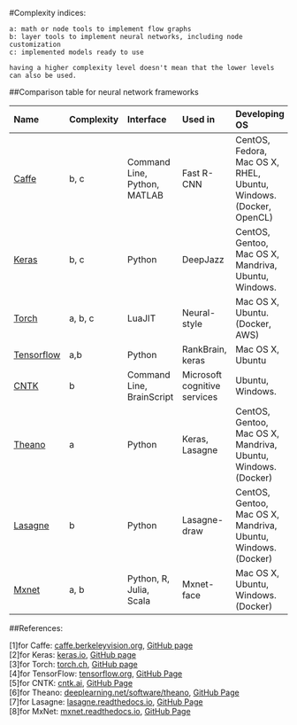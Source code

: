 #Complexity indices:
  
    a: math or node tools to implement flow graphs
    b: layer tools to implement neural networks, including node customization
    c: implemented models ready to use
  
    having a higher complexity level doesn't mean that the lower levels can also be used. 

##Comparison table for neural network frameworks

| Name      | Complexity | Interface | Used in | Developing OS  | Go to...|
| :-------  | :--- | :---------- | :-------- | :------------- | :-------    |
| [Caffe]() |b, c|Command Line, Python, MATLAB|Fast R-CNN| CentOS, Fedora, Mac OS X, RHEL, Ubuntu, Windows. (Docker, OpenCL) |[install report]()|
| [Keras]() |b, c|Python|DeepJazz| CentOS, Gentoo, Mac OS X, Mandriva, Ubuntu, Windows. |  [install report]()|
| [Torch]() |a, b, c|LuaJIT|Neural-style| Mac OS X, Ubuntu. (Docker, AWS)| [install report]()|
| [Tensorflow]() |a,b|Python|RankBrain, keras| Mac OS X, Ubuntu    |[install report]()|
| [CNTK]() |b|Command Line, BrainScript|Microsoft cognitive services|Ubuntu, Windows.| [install report](Install_reports/TensorFlow.md)|
| [Theano]() |a|Python|Keras, Lasagne| CentOS, Gentoo, Mac OS X, Mandriva, Ubuntu, Windows. (Docker) | [install report]()|
| [Lasagne]() |b|Python|Lasagne-draw| CentOS, Gentoo, Mac OS X, Mandriva, Ubuntu, Windows. (Docker)|  [install report]()|
| [Mxnet]() |a, b|Python, R, Julia, Scala|Mxnet-face| Mac OS X, Ubuntu, Windows.  (Docker)|[install report]()|  

##References:

[1]for Caffe: [caffe.berkeleyvision.org](http://caffe.berkeleyvision.org/), [GitHub page](https://github.com/BVLC/caffe) <br />
[2]for Keras: [keras.io](https://keras.io/), [GitHub page](https://github.com/fchollet/keras)<br />
[3]for Torch: [torch.ch](http://torch.ch/), [GitHub page](https://github.com/torch/torch7)<br />
[4]for TensorFlow: [tensorflow.org](https://www.tensorflow.org/), [GitHub Page](https://github.com/tensorflow/tensorflow)<br />
[5]for CNTK: [cntk.ai](https://cntk.ai/), [GitHub Page](https://github.com/Microsoft/CNTK/wiki)<br />
[6]for Theano: [deeplearning.net/software/theano](http://deeplearning.net/software/theano/), [GitHub Page](https://github.com/Theano/Theano)<br />
[7]for Lasagne: [lasagne.readthedocs.io](http://lasagne.readthedocs.io/en/latest/), [GitHub Page](https://github.com/Lasagne/Lasagne/blob/master/docs/index.rst)<br />
[8]for MxNet: [mxnet.readthedocs.io](http://mxnet.readthedocs.io/en/latest/), [GitHub Page](https://github.com/dmlc/mxnet/)<br />
